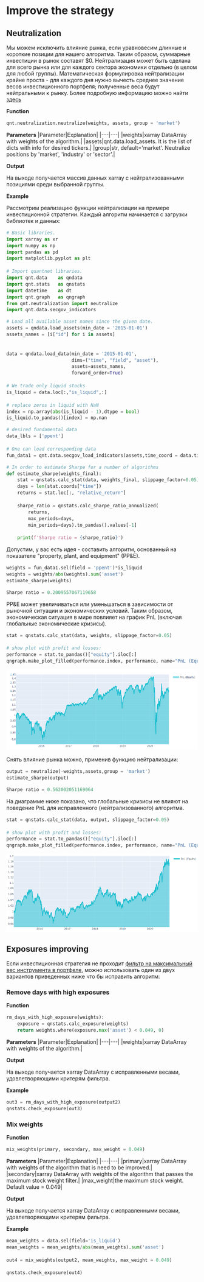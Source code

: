 # Improve the strategy

## Neutralization

Мы можем исключить влияние рынка, если уравновесим длинные и короткие позиции для нашего алгоритма. Таким образом, суммарные инвестиции в рынок составят $0. Нейтрализация может быть сделана для всего рынка или для каждого сектора экономики отдельно (в целом для любой группы). Математическая формулировка нейтрализации крайне проста - для каждого дня нужно вычесть среднее значение весов инвестиционного портфеля; полученные веса будут нейтральными к рынку. Более подробную информацию можно найти [здесь](https://quantnet.ai/documentation/en/improve/neutralization.html)

**Function**
```python
qnt.neutralization.neutralize(weights, assets, group = 'market')
```

**Parameters**
|Parameter|Explanation|
|---|---|
|weights|xarray DataArray with weights of the algorithm.|
|assets|qnt.data.load_assets. It is the list of dicts with info for desired tickers.|
|group|str, default='market'. Neutralize positions by 'market', 'industry' or 'sector'.|

**Output**

На выходе получается массив данных xarray с нейтрализованными позициями среди выбранной группы.

**Example**

Рассмотрим реализацию функции нейтрализации на примере инвестиционной стратегии. Каждый алгоритм начинается с загрузки библиотек и данных:

```python
# Basic libraries.
import xarray as xr
import numpy as np
import pandas as pd
import matplotlib.pyplot as plt

# Import quantnet libraries.
import qnt.data    as qndata
import qnt.stats   as qnstats
import datetime    as dt
import qnt.graph   as qngraph
from qnt.neutralization import neutralize
import qnt.data.secgov_indicators
```


```python
# Load all available asset names since the given date.
assets = qndata.load_assets(min_date = '2015-01-01')
assets_names = [i["id"] for i in assets]


data = qndata.load_data(min_date = '2015-01-01',
                        dims=("time", "field", "asset"),
                        assets=assets_names,
                        forward_order=True)

# We trade only liquid stocks
is_liquid = data.loc[:,"is_liquid",:]

# replace zeros in liquid with NaN
index = np.array(abs(is_liquid - 1),dtype = bool)
is_liquid.to_pandas()[index] = np.nan
```

```python
# desired fundamental data
data_lbls = ['ppent']

# One can load corresponding data
fun_data1 = qnt.data.secgov_load_indicators(assets,time_coord = data.time, standard_indicators = data_lbls)
```

```python
# In order to estimate Sharpe for a number of algorithms
def estimate_sharpe(weights_final):
    stat = qnstats.calc_stat(data, weights_final, slippage_factor=0.05)
    days = len(stat.coords["time"])
    returns = stat.loc[:, "relative_return"]

    sharpe_ratio = qnstats.calc_sharpe_ratio_annualized(
        returns,
        max_periods=days,
        min_periods=days).to_pandas().values[-1]

    print(f'Sharpe ratio = {sharpe_ratio}')
```

Допустим, у вас есть идея - составить алгоритм, основанный на показателе "property, plant, and equipment" (PP&E).


```python
weights = fun_data1.sel(field = 'ppent')*is_liquid
weights = weights/abs(weights).sum('asset')
estimate_sharpe(weights)
```

```python
Sharpe ratio = 0.2009557067119658
```

PP&E может увеличиваться или уменьшаться в зависимости от рыночной ситуации и экономических условий. Таким образом, экономическая ситуация в мире повлияет на график PnL (включая глобальные экономические кризисы).

```python
stat = qnstats.calc_stat(data, weights, slippage_factor=0.05)

# show plot with profit and losses:
performance = stat.to_pandas()["equity"].iloc[:]
qngraph.make_plot_filled(performance.index, performance, name="PnL (Equity)", type="log")
```

![](pnl_neut_init.PNG)

Снять влияние рынка можно, применив функцию нейтрализации:

```python
output = neutralize(-weights,assets,group = 'market')
estimate_sharpe(output)
```

```python
Sharpe ratio = 0.562002051169064
```

На диаграмме ниже показано, что глобальные кризисы не влияют на поведение PnL для исправленного (нейтрализованного) алгоритма.

```python
stat = qnstats.calc_stat(data, output, slippage_factor=0.05)

# show plot with profit and losses:
performance = stat.to_pandas()["equity"].iloc[:]
qngraph.make_plot_filled(performance.index, performance, name="PnL (Equity)", type="log")
```

![](pnl_neut_after.PNG)


## Exposures improving

Если инвестиционная стратегия не проходит [фильтр на максимальный вес инструмента в портфеле](https://quantnet.ai/documentation/en/improve/max-sw.html), можно использовать один из двух вариантов приведенных ниже что бы исправить алгоритм:

### Remove days with high exposures

**Function**
```python
rm_days_with_high_exposure(weights):
    exposure = qnstats.calc_exposure(weights)
    return weights.where(exposure.max('asset') < 0.049, 0)
```

**Parameters**
|Parameter|Explanation|
|---|---|
|weights|xarray DataArray with weights of the algorithm.|

**Output**

На выходе получается xarray DataArray с исправленными весами, удовлетворяющими критерям фильтра.

**Example**

```python
out3 = rm_days_with_high_exposure(output2)
qnstats.check_exposure(out3)
```


### Mix weights

**Function**
```python
mix_weights(primary, secondary, max_weight = 0.049)
```

**Parameters**
|Parameter|Explanation|
|---|---|
|primary|xarray DataArray with weights of the algorithm that is need to be improved.|
|secondary|xarray DataArray with weights of the algorithm that passes the maximum stock weight filter.|
|max_weight|the maximum stock weight. Default value  = 0.049|

**Output**

На выходе получается xarray DataArray с исправленными весами, удовлетворяющими критерям фильтра.

**Example**

```python
mean_weights = data.sel(field='is_liquid')
mean_weights = mean_weights/abs(mean_weights).sum('asset')

out4 = mix_weights(output2, mean_weights, max_weight = 0.049)

qnstats.check_exposure(out4)
```